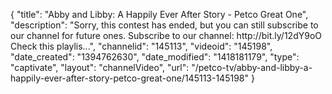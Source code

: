 {
    "title": "Abby and Libby: A Happily Ever After Story - Petco Great One",
    "description": "Sorry, this contest has ended, but you can still subscribe to our channel for future ones. Subscribe to our channel: http:\/\/bit.ly\/12dY9oO Check this playlis...",
    "channelid": "145113",
    "videoid": "145198",
    "date_created": "1394762630",
    "date_modified": "1418181179",
    "type": "captivate",
    "layout": "channelVideo",
    "url": "\/petco-tv\/abby-and-libby-a-happily-ever-after-story-petco-great-one\/145113-145198"
}